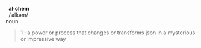 &nbsp;&nbsp;**al·chem**<br/>
&nbsp;&nbsp;/ˈalkəm/<br/>
noun
> 1 : a power or process that changes or transforms json in a mysterious or impressive way